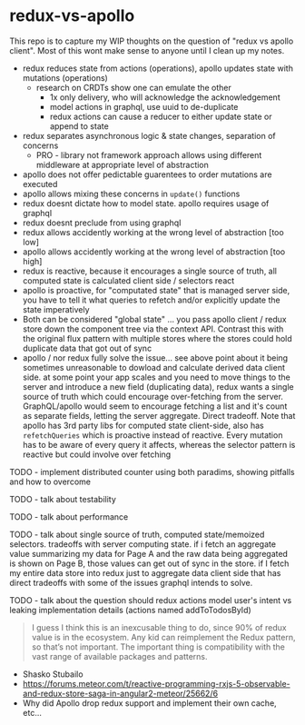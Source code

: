 # redux-vs-apollo

This repo is to capture my WIP thoughts on the question of "redux vs apollo client". Most of this wont make sense to anyone until I clean up my notes.

- redux reduces state from actions (operations), apollo updates state with mutations (operations)
  - research on CRDTs show one can emulate the other
    - 1x only delivery, who will acknowledge the acknowledgement
    - model actions in graphql, use uuid to de-duplicate
    - redux actions can cause a reducer to either update state or append to state
- redux separates asynchronous logic & state changes, separation of concerns
  - PRO - library not framework approach allows using different middleware at appropriate level of abstraction
- apollo does not offer pedictable guarentees to order mutations are executed
- apollo allows mixing these concerns in `update()` functions
- redux doesnt dictate how to model state. apollo requires usage of graphql
- redux doesnt preclude from using graphql
- redux allows accidently working at the wrong level of abstraction [too low]
- apollo allows accidently working at the wrong level of abstraction [too high]
- redux is reactive, because it encourages a single source of truth, all computed state is calculated client side / selectors react
- apollo is proactive, for "computated state" that is managed server side, you have to tell it what queries to refetch and/or explicitly update the state imperatively
- Both can be considered "global state" ... you pass apollo client / redux store down the component tree via the context API.  Contrast this with the original flux pattern with multiple stores where the stores could hold duplicate data that got out of sync
- apollo / nor redux fully solve the issue... see above point about it being sometimes unreasonable to dowload and calculate derived data client side. at some point your app scales and you need to move things to the server and introduce a new field (duplicating data), redux wants a single source of truth which could encourage over-fetching from the server. GraphQL/apollo would seem to encourage fetching a list and it's count as separate fields, letting the server aggregate. Direct tradeoff. Note that apollo has 3rd party libs for computed state client-side, also has `refetchQueries` which is proactive instead of reactive. Every mutation has to be aware of every query it affects, whereas the selector pattern is reactive but could involve over fetching

TODO - implement distributed counter using both paradims, showing pitfalls and how to overcome

TODO - talk about testability

TODO - talk about performance

TODO - talk about single source of truth, computed state/memoized selectors. tradeoffs with server computing state. if i fetch an aggregate value summarizing my data for Page A and the raw data being aggregated is shown on Page B, those values can get out of sync in the store. if I fetch my entire data store into redux just to aggregate data client side that has direct tradeoffs with some of the issues graphql intends to solve. 

TODO - talk about the question should redux actions model user's intent vs leaking implementation details (actions named addToTodosById)

 > I guess I think this is an inexcusable thing to do, since 90% of redux value is in the ecosystem. Any kid can reimplement the Redux pattern, so that’s not important. The important thing is compatibility with the vast range of available packages and patterns.
 - Shasko Stubailo
 - https://forums.meteor.com/t/reactive-programming-rxjs-5-observable-and-redux-store-saga-in-angular2-meteor/25662/6
 - Why did Apollo drop redux support and implement their own cache, etc...
